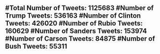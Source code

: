 #Total Number of Tweets: 1125683 
#Number of Trump Tweets: 536163
#Number of Clinton Tweets: 426020
#Number of Rubio Tweets: 160629
#Number of Sanders Tweets: 153974
#Number of Carson Tweets: 84875
#Number of Bush Tweets: 55311
---
